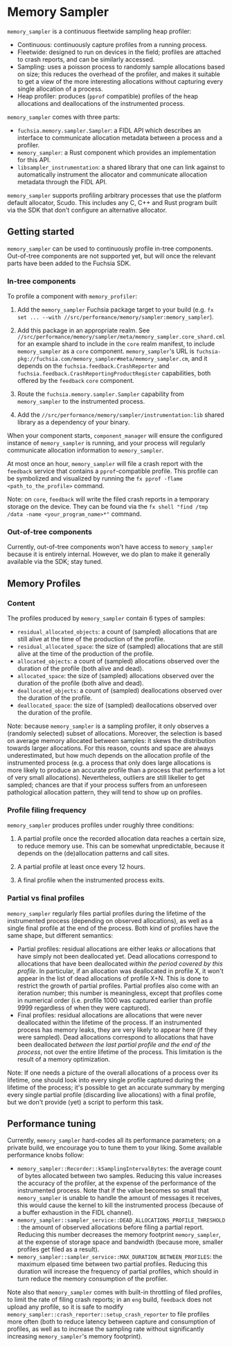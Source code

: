 # Memory Sampler

`memory_sampler` is a continuous fleetwide sampling heap profiler:

  * Continuous: continuously capture profiles from a running process.
  * Fleetwide: designed to run on devices in the field; profiles are attached to
    crash reports, and can be similarly accessed.
  * Sampling: uses a poisson process to randomly sample allocations based on
    size; this reduces the overhead of the profiler, and makes it suitable to
    get a view of the more interesting allocations without capturing every
    single allocation of a process.
  * Heap profiler: produces (`pprof` compatible) profiles of the heap
    allocations and deallocations of the instrumented process.

`memory_sampler` comes with three parts:

  * `fuchsia.memory.sampler.Sampler`: a FIDL API which describes an interface to
    communicate allocation metadata between a process and a profiler.
  * `memory_sampler`: a Rust component which provides an implementation for this
    API.
  * `libsampler_instrumentation`: a shared library that one can link against to
    automatically instrument the allocator and communicate allocation metadata
    through the FIDL API.

`memory_sampler` supports profiling arbitrary processes that use the platform
default allocator, Scudo. This includes any C, C++ and Rust program built via
the SDK that don't configure an alternative allocator.

## Getting started

`memory_sampler` can be used to continuously profile in-tree
components. Out-of-tree components are not supported yet, but will once the
relevant parts have been added to the Fuchsia SDK.

### In-tree components

To profile a component with `memory_profiler`:

  1. Add the `memory_sampler` Fuchsia package target to your build (e.g. `fx set
     ... --with //src/performance/memory/sampler:memory_sampler`).
  2. Add this package in an appropriate realm.  See
     `//src/performance/memory/sampler/meta/memory_sampler.core_shard.cml` for
     an example shard to include in the `core` realm manifest, to include
     `memory_sampler` as a `core` component. `memory_sampler`'s URL is
     `fuchsia-pkg://fuchsia.com/memory_sampler#meta/memory_sampler.cm`, and it
     depends on the `fuchsia.feedback.CrashReporter` and
     `fuchsia.feedback.CrashReportingProductRegister` capabilities, both offered
     by the `feedback` `core` component.

  3. Route the `fuchsia.memory.sampler.Sampler` capability from `memory_sampler`
     to the instrumented process.

  4. Add the `//src/performance/memory/sampler/instrumentation:lib` shared
     library as a dependency of your binary.

When your component starts, `component_manager` will ensure the configured
instance of `memory_sampler` is running, and your process will regularly
communicate allocation information to `memory_sampler`.

At most once an hour, `memory_sampler` will file a crash report with the
`feedback` service that contains a `pprof`-compatible profile. This profile can
be symbolized and visualized by running the `fx pprof -flame
<path_to_the_profile>` command.

Note: on `core`, `feedback` will write the filed crash reports in a temporary
storage on the device. They can be found via the `fx shell "find /tmp /data
-name <your_program_name>*"` command.

### Out-of-tree components

Currently, out-of-tree components won't have access to `memory_sampler` because
it is entirely internal. However, we do plan to make it generally available via
the SDK; stay tuned.

## Memory Profiles

### Content

The profiles produced by `memory_sampler` contain 6 types of samples:

  * `residual_allocated_objects`: a count of (sampled) allocations that are
    still alive at the time of the production of the profile.
  * `residual_allocated_space`: the size of (sampled) allocations that are still
    alive at the time of the production of the profile.
  * `allocated_objects`: a count of (sampled) allocations observed over the
    duration of the profile (both alive and dead).
  * `allocated_space`: the size of (sampled) allocations observed over the
    duration of the profile (both alive and dead).
  * `deallocated_objects`: a count of (sampled) deallocations observed over the
    duration of the profile.
  * `deallocated_space`: the size of (sampled) deallocations observed over the
    duration of the profile.

Note: because `memory_sampler` is a sampling profiler, it only observes a
(randomly selected) subset of allocations. Moreover, the selection is based on
average memory allocated between samples: it skews the distribution towards
larger allocations. For this reason, counts and space are always underestimated,
but how much depends on the allocation profile of the instrumented process
(e.g. a process that only does large allocations is more likely to produce an
accurate profile than a process that performs a lot of very small
allocations). Nevertheless, outliers are still likelier to get sampled; chances
are that if your process suffers from an unforeseen pathological allocation
pattern, they will tend to show up on profiles.

### Profile filing frequency

`memory_sampler` produces profiles under roughly three conditions:

  1. A partial profile once the recorded allocation data reaches a
     certain size, to reduce memory use. This can be somewhat
     unpredictable, because it depends on the (de)allocation patterns
     and call sites.

  2. A partial profile at least once every 12 hours.

  3. A final profile when the instrumented process exits.

### Partial vs final profiles

`memory_sampler` regularly files partial profiles during the lifetime of the
instrumented process (depending on observed allocations), as well as a single
final profile at the end of the process. Both kind of profiles have the same shape, but different semantics:

  * Partial profiles: residual allocations are either leaks *or* allocations
    that have simply not been deallocated yet. Dead allocations correspond to
    allocations that have been deallocated *within the period covered by this
    profile*. In particular, if an allocation was deallocated in profile X, it
    won't appear in the list of dead allocations of profile X+N. This is done to
    restrict the growth of partial profiles.  Partial profiles also come with an
    iteration number; this number is meaningless, except that profiles come in
    numerical order (i.e. profile 1000 was captured earlier than profile 9999
    regardless of when they were captured).
  * Final profiles: residual allocations are allocations that were never
    deallocated within the lifetime of the process. If an instrumented process
    has memory leaks, they are very likely to appear here (if they were
    sampled). Dead allocations correspond to allocations that have been
    deallocated *between the last partial profile and the end of the process*,
    not over the entire lifetime of the process. This limitation is the result
    of a memory optimization.

Note: If one needs a picture of the overall allocations of a process over its
lifetime, one should look into every single profile captured during the lifetime
of the process; it's possible to get an accurate summary by merging every single
partial profile (discarding live allocations) with a final profile, but we don't
provide (yet) a script to perform this task.

## Performance tuning

Currently, `memory_sampler` hard-codes all its performance parameters; on a
private build, we encourage you to tune them to your liking. Some available
performance knobs follow:

  * `memory_sampler::Recorder::kSamplingIntervalBytes`: the average count of
    bytes allocated between two samples. Reducing this value increases the
    accuracy of the profiler, at the expense of the performance of the
    instrumented process. Note that if the value becomes so small that
    `memory_sampler` is unable to handle the amount of messages it receives,
    this would cause the kernel to kill the instrumented process (because of a
    buffer exhaustion in the FIDL channel).
  * `memory_sampler::sampler_service::DEAD_ALLOCATIONS_PROFILE_THRESHOLD`: the
    amount of observed allocations before filing a partial report. Reducing this
    number decreases the memory footprint `memory_sampler`, at the expense of
    storage space and bandwidth (because more, smaller profiles get filed as a
    result).
  * `memory_sampler::sampler_service::MAX_DURATION_BETWEEN_PROFILES`:
    the maximum elpased time between two partial profiles. Reducing
    this duration will increase the frequency of partial profiles,
    which should in turn reduce the memory consumption of the
    profiler.

Note also that `memory_sampler` comes with built-in throttling of filed
profiles, to limit the rate of filing crash reports; in an `eng` build,
`feedback` does not upload any profile, so it is safe to modify
`memory_sampler::crash_reporter::setup_crash_reporter` to file profiles more
often (both to reduce latency between capture and consumption of profiles, as
well as to increase the sampling rate without significantly increasing
`memory_sampler`'s memory footprint).
